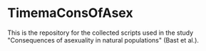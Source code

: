 # TimemaConsOfAsex

This is the repository for the collected scripts used in the study "Consequences of asexuality in natural populations" (Bast et al.).
